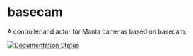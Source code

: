 basecam
=======

A controller and actor for Manta cameras based on basecam.

[![Documentation Status](https://readthedocs.org/projects/sdss-mantacam/badge/?version=latest)](https://sdss-mantacam.readthedocs.io/en/latest/?badge=latest)
